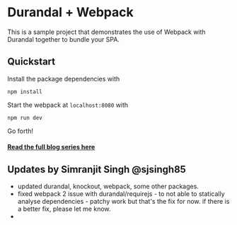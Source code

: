# Durandal + Webpack

This is a sample project that demonstrates the use of Webpack with Durandal together to bundle your SPA.

## Quickstart

Install the package dependencies with
```
npm install
```

Start the webpack at `localhost:8080` with
```
npm run dev
```

Go forth!

#### [Read the full blog series here](http://blog.craigsworks.com/durandal-and-webpack-introduction)

## Updates by Simranjit Singh @sjsingh85 ##
 - updated durandal, knockout, webpack, some other packages.
 - fixed webpack 2 issue with durandal/requirejs - to not able to statically analyse dependencies - patchy work but that's the fix for now. if there is a better fix, please let me know.
 -
